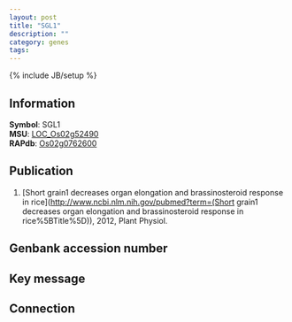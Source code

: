 ```yaml
---
layout: post
title: "SGL1"
description: ""
category: genes
tags: 
---
```

{% include JB/setup %}

## Information
__Symbol__: SGL1  
__MSU__: [LOC_Os02g52490](http://rice.plantbiology.msu.edu/cgi-bin/ORF_infopage.cgi?orf=LOC_Os02g52490)  
__RAPdb__: [Os02g0762600](http://rapdb.dna.affrc.go.jp/viewer/gbrowse_details/irgsp1?name=Os02g0762600)  

## Publication
1. [Short grain1 decreases organ elongation and brassinosteroid response in rice](http://www.ncbi.nlm.nih.gov/pubmed?term=(Short grain1 decreases organ elongation and brassinosteroid response in rice%5BTitle%5D)), 2012, Plant Physiol.

## Genbank accession number

## Key message

## Connection



